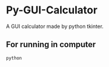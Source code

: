 # Py-GUI-Calculator
A GUI calculator made by python tkinter.

## For running in computer 

```bash
python 
```
